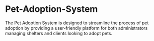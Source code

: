 # Pet-Adoption-System
The Pet Adoption System is designed to streamline the process of pet adoption by providing a user-friendly platform for both administrators managing shelters and clients looking to adopt pets. 
